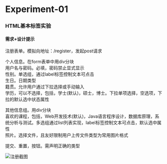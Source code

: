 # Experiment-01
### HTML基本标签实验
#### 需求+设计提示 
注册表单。模拟向地址：/register，发起post请求   

个人信息。在form表单中用div分块   
用户名与密码。必填，密码禁止显式显示   
性别。单选组，通过label标签控制文本可点击   
生日。日期类型   
籍贯。允许用户通过下拉选择或手动输入   
学历，可以不选择，包括，学士(默认)，硕士，博士。下拉单项选择，空选项，下拉的默认选中状态属性   


其他信息组。用div分块   
喜欢的课程，包括，Web开发技术(默认)，Java语言程序设计，数据库原理，系统分析与测试。多选组通过list列表实现，label标签控制文本可点击，默认选中属性   
照片。选择文件，且友好限制用户上传文件类型为常用图片格式   


提交、重置，按钮。需声明正确的类型

![注册截图](https://raw.githubusercontent.com/bwhyman/web-course/master/experiment-01/01.PNG)